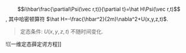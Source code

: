 $$i\hbar\frac{\partial\Psi(\vec r,t)}{\partial t}=\hat H\Psi(\vec r,t)$$, 其中哈密顿算符 $\hat H=-\frac{\hbar^2}{2m}\nabla^2+U(x,y,z,t)$. 

> 定态条件: $U(x,y,z,t)$ 不随时间变化. 

![[一维定态薛定谔方程]]
